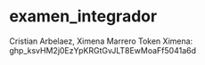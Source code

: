 # examen_integrador
Cristian Arbelaez, Ximena Marrero
Token Ximena: 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
